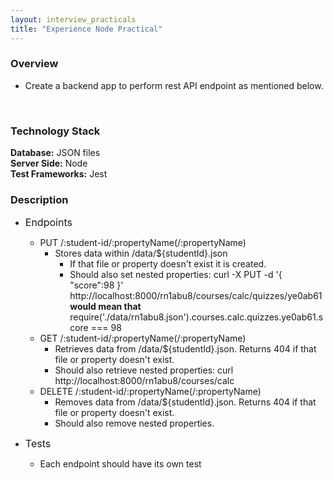 ```yaml
---
layout: interview_practicals
title: "Experience Node Practical"
---
```


### Overview

* Create a backend app to perform rest API endpoint as mentioned below.
<br>

### Technology Stack

**Database:** JSON files<br>
**Server Side:** Node<br>
**Test Frameworks:** Jest<br>

### Description

* <font size="3">Endpoints</font>

  * PUT /:student-id/:propertyName(/:propertyName)
    * Stores data within /data/${studentId}.json
      * If that file or property doesn't exist it is created.
      * Should also set nested properties:
        curl -X PUT -d '{ "score":98 }'
        http://localhost:8000/rn1abu8/courses/calc/quizzes/ye0ab61
        **would mean that**
        require('./data/rn1abu8.json').courses.calc.quizzes.ye0ab61.score === 98
  * GET /:student-id/:propertyName(/:propertyName)
    * Retrieves data from /data/${studentId}.json. Returns 404 if that file or property doesn't exist.
    * Should also retrieve nested properties:
      curl http://localhost:8000/rn1abu8/courses/calc
  * DELETE /:student-id/:propertyName(/:propertyName)
    * Removes data from /data/${studentId}.json. Returns 404 if that file or property doesn't exist.
    * Should also remove nested properties.

* <font size="3">Tests</font>

  * Each endpoint should have its own test
